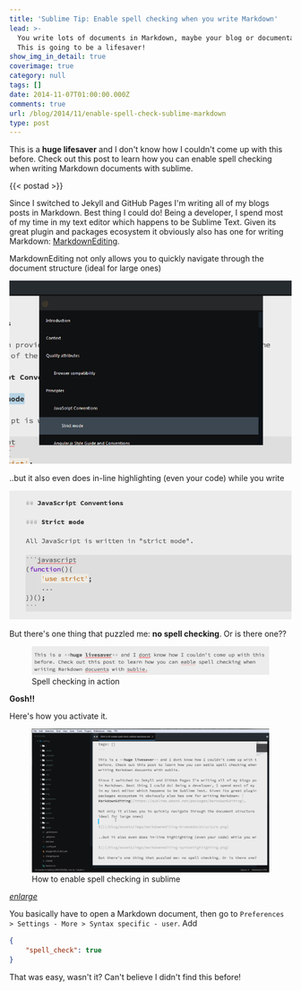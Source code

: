 ```yaml
---
title: 'Sublime Tip: Enable spell checking when you write Markdown'
lead: >-
  You write lots of documents in Markdown, maybe your blog or documentation?
  This is going to be a lifesaver!
show_img_in_detail: true
coverimage: true
category: null
tags: []
date: 2014-11-07T01:00:00.000Z
comments: true
url: /blog/2014/11/enable-spell-check-sublime-markdown
type: post
---
```


<p class="article-intro">
This is a <strong>huge lifesaver</strong> and I don't know how I couldn't come up with this before. Check out this post to learn how you can enable spell checking when writing Markdown documents with sublime.
</p>

{{< postad >}}

Since I switched to Jekyll and GitHub Pages I'm writing all of my blogs posts in Markdown. Best thing I could do! Being a developer, I spend most of my time in my text editor which happens to be Sublime Text. Given its great plugin and packages ecosystem it obviously also has one for writing Markdown: [MarkdownEditing](https://sublime.wbond.net/packages/MarkdownEditing).

MarkdownEditing not only allows you to quickly navigate through the document structure (ideal for large ones)

![](/blog/assets/imgs/markdownediting-browsedocstructure.png)

..but it also even does in-line highlighting (even your code) while you write

![](/blog/assets/imgs/markdownediting-syntaxhighlighting.png)

But there's one thing that puzzled me: **no spell checking**. Or is there one??

<figure>
    <img src="/blog/assets/imgs/sublime-spellcheck-inaction.png" />
    <figcaption>Spell checking in action</figcaption>
</figure>

**Gosh!!**

Here's how you activate it.

<figure>
    <img src="/blog/assets/imgs/sublime-enable-spellcheck.gif" />
    <figcaption>How to enable spell checking in sublime</figcaption>
</figure>

_[enlarge](/blog/assets/imgs/sublime-spellcheck-inaction.png)_

You basically have to open a Markdown document, then go to `Preferences > Settings - More > Syntax specific - user`. Add

```json
{
    "spell_check": true
}
```

That was easy, wasn't it? Can't believe I didn't find this before!
